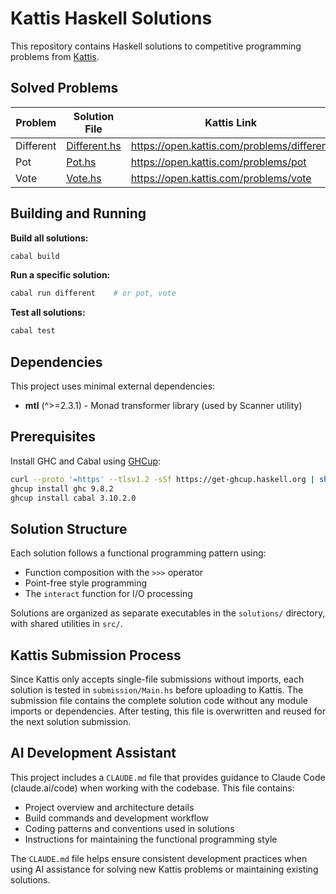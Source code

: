 # Kattis Haskell Solutions

This repository contains Haskell solutions to competitive programming problems from [Kattis](https://open.kattis.com/).

## Solved Problems

| Problem | Solution File | Kattis Link |
|---------|---------------|-------------|
| Different | [Different.hs](solutions/Different.hs) | https://open.kattis.com/problems/different |
| Pot | [Pot.hs](solutions/Pot.hs) | https://open.kattis.com/problems/pot |
| Vote | [Vote.hs](solutions/Vote.hs) | https://open.kattis.com/problems/vote |

## Building and Running

**Build all solutions:**
```bash
cabal build
```

**Run a specific solution:**
```bash
cabal run different    # or pot, vote
```

**Test all solutions:**
```bash
cabal test
```

## Dependencies

This project uses minimal external dependencies:

- **mtl** (^>=2.3.1) - Monad transformer library (used by Scanner utility)

## Prerequisites

Install GHC and Cabal using [GHCup](https://www.haskell.org/ghcup/):

```bash
curl --proto '=https' --tlsv1.2 -sSf https://get-ghcup.haskell.org | sh
ghcup install ghc 9.8.2
ghcup install cabal 3.10.2.0
```

## Solution Structure

Each solution follows a functional programming pattern using:
- Function composition with the `>>>` operator
- Point-free style programming
- The `interact` function for I/O processing

Solutions are organized as separate executables in the `solutions/` directory, with shared utilities in `src/`.

## Kattis Submission Process

Since Kattis only accepts single-file submissions without imports, each solution is tested in `submission/Main.hs` before uploading to Kattis. The submission file contains the complete solution code without any module imports or dependencies. After testing, this file is overwritten and reused for the next solution submission.

## AI Development Assistant

This project includes a `CLAUDE.md` file that provides guidance to Claude Code (claude.ai/code) when working with the codebase. This file contains:

- Project overview and architecture details
- Build commands and development workflow
- Coding patterns and conventions used in solutions
- Instructions for maintaining the functional programming style

The `CLAUDE.md` file helps ensure consistent development practices when using AI assistance for solving new Kattis problems or maintaining existing solutions.